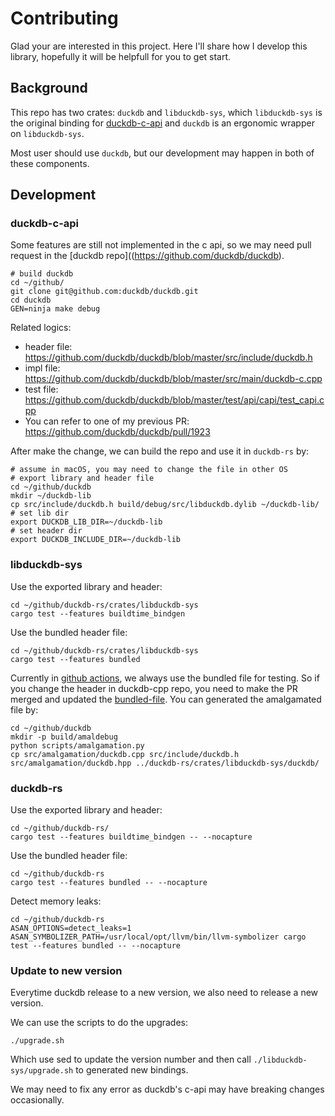 # Contributing
Glad your are interested in this project. Here I'll share how I develop this library, hopefully it will be helpfull for you to get start.

## Background
This repo has two crates: `duckdb` and `libduckdb-sys`, which `libduckdb-sys` is the original binding for [duckdb-c-api](https://github.com/duckdb/duckdb/blob/master/src/include/duckdb.h) and `duckdb` is an ergonomic wrapper on `libduckdb-sys`.

Most user should use `duckdb`, but our development may happen in both of these components.

## Development

### duckdb-c-api
Some features are still not implemented in the c api, so we may need pull request in the [duckdb repo]((https://github.com/duckdb/duckdb).

```shell
# build duckdb
cd ~/github/
git clone git@github.com:duckdb/duckdb.git
cd duckdb
GEN=ninja make debug
```

Related logics:
* header file: https://github.com/duckdb/duckdb/blob/master/src/include/duckdb.h
* impl file: https://github.com/duckdb/duckdb/blob/master/src/main/duckdb-c.cpp
* test file: https://github.com/duckdb/duckdb/blob/master/test/api/capi/test_capi.cpp
* You can refer to one of my previous PR: https://github.com/duckdb/duckdb/pull/1923

After make the change, we can build the repo and use it in `duckdb-rs` by:
```shell
# assume in macOS, you may need to change the file in other OS
# export library and header file
cd ~/github/duckdb
mkdir ~/duckdb-lib
cp src/include/duckdb.h build/debug/src/libduckdb.dylib ~/duckdb-lib/
# set lib dir
export DUCKDB_LIB_DIR=~/duckdb-lib
# set header dir
export DUCKDB_INCLUDE_DIR=~/duckdb-lib
```

### libduckdb-sys

Use the exported library and header:

```shell
cd ~/github/duckdb-rs/crates/libduckdb-sys
cargo test --features buildtime_bindgen
```

Use the bundled header file:
```shell
cd ~/github/duckdb-rs/crates/libduckdb-sys
cargo test --features bundled
```

Currently in [github actions](https://github.com/wangfenjin/duckdb-rs/actions), we always use the bundled file for testing. So if you change the header in duckdb-cpp repo, you need to make the PR merged and updated the [bundled-file](https://github.com/wangfenjin/duckdb-rs/tree/main/crates/libduckdb-sys/duckdb).
You can generated the amalgamated file by:

```shell
cd ~/github/duckdb
mkdir -p build/amaldebug
python scripts/amalgamation.py
cp src/amalgamation/duckdb.cpp src/include/duckdb.h src/amalgamation/duckdb.hpp ../duckdb-rs/crates/libduckdb-sys/duckdb/
```

### duckdb-rs

Use the exported library and header:

```shell
cd ~/github/duckdb-rs/
cargo test --features buildtime_bindgen -- --nocapture
```

Use the bundled header file:

```shell
cd ~/github/duckdb-rs
cargo test --features bundled -- --nocapture
```

Detect memory leaks:
```shell
cd ~/github/duckdb-rs
ASAN_OPTIONS=detect_leaks=1 ASAN_SYMBOLIZER_PATH=/usr/local/opt/llvm/bin/llvm-symbolizer cargo test --features bundled -- --nocapture
```

### Update to new version

Everytime duckdb release to a new version, we also need to release a new version.

We can use the scripts to do the upgrades:
```shell
./upgrade.sh
```
Which use sed to update the version number and then call `./libduckdb-sys/upgrade.sh` to generated new bindings.

We may need to fix any error as duckdb's c-api may have breaking changes occasionally.

